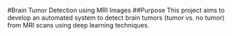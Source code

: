 #Brain Tumor Detection using MRI Images
##Purpose
This project aims to develop an automated system to detect brain tumors (tumor vs. no tumor) from MRI scans using deep learning techniques.
